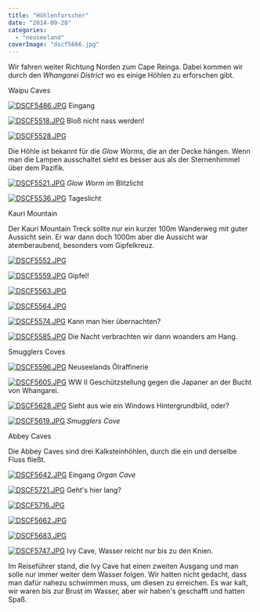 ```yaml
---
title: "Höhlenforscher"
date: "2014-09-28"
categories: 
  - "neuseeland"
coverImage: "dscf5666.jpg"
---
```


Wir fahren weiter Richtung Norden zum Cape Reinga. Dabei kommen wir durch den _Whangarei District_ wo es einige Höhlen zu erforschen gibt.

Waipu Caves

[![DSCF5486.JPG](images/dscf5486.jpg)](https://hafenstrand.wordpress.com/wp-content/uploads/2014/09/dscf5486.jpg) Eingang

[![DSCF5518.JPG](images/dscf5518.jpg)](https://hafenstrand.wordpress.com/wp-content/uploads/2014/09/dscf5518.jpg) Bloß nicht nass werden!

[![DSCF5528.JPG](images/dscf5528.jpg)](https://hafenstrand.wordpress.com/wp-content/uploads/2014/09/dscf5528.jpg)

Die Höhle ist bekannt für die _Glow Worms_, die an der Decke hängen. Wenn man die Lampen ausschaltet sieht es besser aus als der Sternenhimmel über dem Pazifik.

[![DSCF5521.JPG](images/dscf5521.jpg)](https://hafenstrand.wordpress.com/wp-content/uploads/2014/09/dscf5521.jpg) _Glow Worm_ im Blitzlicht

[![DSCF5536.JPG](images/dscf5536.jpg)](https://hafenstrand.wordpress.com/wp-content/uploads/2014/09/dscf5536.jpg) Tageslicht

Kauri Mountain

Der Kauri Mountain Treck sollte nur ein kurzer 100m Wanderweg mit guter Aussicht sein. Er war dann doch 1000m aber die Aussicht war atemberaubend, besonders vom Gipfelkreuz.

[![DSCF5552.JPG](images/dscf5552.jpg)](https://hafenstrand.wordpress.com/wp-content/uploads/2014/09/dscf5552.jpg)

[![DSCF5559.JPG](images/dscf5559.jpg)](https://hafenstrand.wordpress.com/wp-content/uploads/2014/09/dscf5559.jpg) Gipfel!

[![DSCF5563.JPG](images/dscf5563.jpg)](https://hafenstrand.wordpress.com/wp-content/uploads/2014/09/dscf5563.jpg)

[![DSCF5564.JPG](images/dscf5564.jpg)](https://hafenstrand.wordpress.com/wp-content/uploads/2014/09/dscf5564.jpg)

[![DSCF5574.JPG](images/dscf5574.jpg)](https://hafenstrand.wordpress.com/wp-content/uploads/2014/09/dscf5574.jpg) Kann man hier übernachten?

[![DSCF5585.JPG](images/dscf5585.jpg)](https://hafenstrand.wordpress.com/wp-content/uploads/2014/09/dscf5585.jpg) Die Nacht verbrachten wir dann woanders am Hang.

Smugglers Coves

[![DSCF5596.JPG](images/dscf5596.jpg)](https://hafenstrand.wordpress.com/wp-content/uploads/2014/09/dscf5596.jpg) Neuseelands Ölraffinerie

[![DSCF5605.JPG](images/dscf5605.jpg)](https://hafenstrand.wordpress.com/wp-content/uploads/2014/09/dscf5605.jpg) WW II Geschützstellung gegen die Japaner an der Bucht von Whangarei.

[![DSCF5628.JPG](images/dscf5628.jpg)](https://hafenstrand.wordpress.com/wp-content/uploads/2014/09/dscf5628.jpg) Sieht aus wie ein Windows Hintergrundbild, oder?

[![DSCF5619.JPG](images/dscf5619.jpg)](https://hafenstrand.wordpress.com/wp-content/uploads/2014/09/dscf5619.jpg) _Smugglers Cove_

Abbey Caves

Die Abbey Caves sind drei Kalksteinhöhlen, durch die ein und derselbe Fluss fließt.

[![DSCF5642.JPG](images/dscf5642.jpg)](https://hafenstrand.wordpress.com/wp-content/uploads/2014/09/dscf5642.jpg) Eingang _Organ Cave_

[![DSCF5721.JPG](images/dscf5721.jpg)](https://hafenstrand.wordpress.com/wp-content/uploads/2014/09/dscf5721.jpg) Geht's hier lang?

[![DSCF5716.JPG](images/dscf5716.jpg)](https://hafenstrand.wordpress.com/wp-content/uploads/2014/09/dscf5716.jpg)

[![DSCF5662.JPG](images/dscf5662.jpg)](https://hafenstrand.wordpress.com/wp-content/uploads/2014/09/dscf5662.jpg)

[![DSCF5683.JPG](images/dscf5683.jpg)](https://hafenstrand.wordpress.com/wp-content/uploads/2014/09/dscf5683.jpg)

[![DSCF5747.JPG](images/dscf5747.jpg)](https://hafenstrand.wordpress.com/wp-content/uploads/2014/09/dscf5747.jpg) Ivy Cave, Wasser reicht nur bis zu den Knien.

Im Reiseführer stand, die Ivy Cave hat einen zweiten Ausgang und man solle nur immer weiter dem Wasser folgen. Wir hatten nicht gedacht, dass man dafür nahezu schwimmen muss, um diesen zu erreichen. Es war kalt, wir waren bis zur Brust im Wasser, aber wir haben's geschafft und hatten Spaß.
